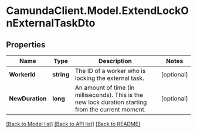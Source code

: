 # CamundaClient.Model.ExtendLockOnExternalTaskDto
## Properties

Name | Type | Description | Notes
------------ | ------------- | ------------- | -------------
**WorkerId** | **string** | The ID of a worker who is locking the external task. | [optional] 
**NewDuration** | **long** | An amount of time (in milliseconds). This is the new lock duration starting from the current moment. | [optional] 

[[Back to Model list]](../README.md#documentation-for-models) [[Back to API list]](../README.md#documentation-for-api-endpoints) [[Back to README]](../README.md)

